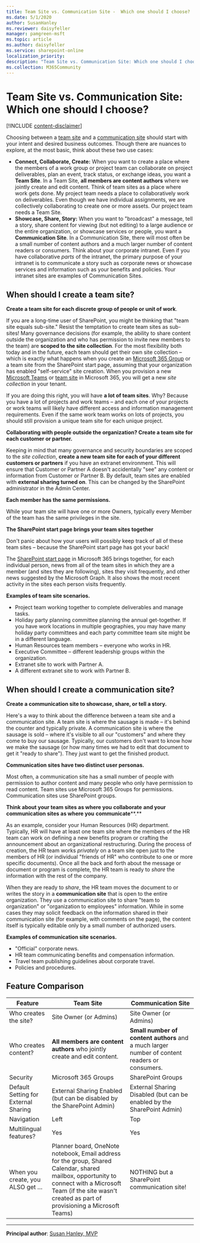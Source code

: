 ```yaml
---
title: Team Site vs. Communication Site -  Which one should I choose?
ms.date: 5/1/2020
author: SusanHanley
ms.reviewer: daisyfeller
manager: pamgreen-msft
ms.topic: article
ms.author: daisyfeller
ms.service: sharepoint-online
localization_priority: 
description: "Team Site vs. Communication Site: Which one should I choose?"
ms.collection: M365Community
---
```

# Team Site vs. Communication Site: Which one should I choose?

[!INCLUDE [content-disclaimer](includes/content-disclaimer.md)]

Choosing between a [team site](https://support.microsoft.com/office/what-is-a-sharepoint-team-site-75545757-36c3-46a7-beed-0aaa74f0401e) and a [communication site](https://support.microsoft.com/article/what-is-a-sharepoint-communication-site-94a33429-e580-45c3-a090-5512a8070732) should start with your intent and desired business outcomes. Though there are nuances to explore, at the most basic, think about these two use cases:

- **Connect, Collaborate, Create:** When you want to create a place where the members of a work group or project team can collaborate on project deliverables, plan an event, track status, or exchange ideas, you want a **Team Site**. In a Team Site, **all members are content authors** where we jointly create and edit content. Think of team sites as a place where work gets done. My project team needs a place to collaboratively work on deliverables. Even though we have individual assignments, we are collectively collaborating to create one or more assets. Our project team needs a Team Site.
- **Showcase, Share, Story:** When you want to &quot;broadcast&quot; a message, tell a story, share content for viewing (but not editing) to a large audience or the entire organization, or showcase services or people, you want a **Communication Site**. In a Communication Site, there will most often be a small number of content authors and a much larger number of content readers or consumers. Think about your corporate intranet. Even if you have collaborative _parts_ of the intranet, the primary purpose of your intranet is to communicate a story such as corporate news or showcase services and information such as your benefits and policies. Your intranet sites are examples of Communication Sites.

## When should I create a team site?

**Create a team site for each discrete group of people or unit of work**.

If you are a long-time user of SharePoint, you might be thinking that &quot;team site equals sub-site.&quot; Resist the temptation to create team sites as sub-sites! Many governance decisions (for example, the ability to share content outside the organization and who has permission to invite new members to the team) are **scoped to the site collection**. For the most flexibility both today and in the future, each team should get their own site collection – which is exactly what happens when you create an [Microsoft 365 Group](https://support.microsoft.com/office/learn-about-microsoft-365-groups-b565caa1-5c40-40ef-9915-60fdb2d97fa2) or a team site from the SharePoint start page, assuming that your organization has enabled &quot;self-service&quot; site creation. When you provision a new [Microsoft Teams](https://support.microsoft.com/article/video-what-is-microsoft-teams-422bf3aa-9ae8-46f1-83a2-e65720e1a34d) or [team site](https://support.microsoft.com/article/what-is-a-sharepoint-team-site-75545757-36c3-46a7-beed-0aaa74f0401e) in Microsoft 365, you will get a new _site collection_ in your tenant.

If you are doing this right, you will have **a lot of team sites**. Why? Because you have a lot of projects and work teams – and each one of your projects or work teams will likely have different access and information management requirements. Even if the same work team works on lots of projects, you should still provision a unique team site for each unique project.

**Collaborating with people outside the organization? Create a team site for each customer or partner.**

Keeping in mind that many governance and security boundaries are scoped to the _site collection_, **create a new team site for each of your different customers or partners** if you have an extranet environment. This will ensure that Customer or Partner A doesn&#39;t accidentally &quot;see&quot; any content or information from Customer or Partner B. By default, team sites are enabled with **external sharing turned on**. This can be changed by the SharePoint administrator in the Admin Center.

**Each member has the same permissions.**

While your team site will have one or more Owners, typically every Member of the team has the same privileges in the site.

**The SharePoint start page brings your team sites together**

Don&#39;t panic about how your users will possibly keep track of all of these team sites – because the SharePoint start page has got your back!

The [SharePoint start page](https://support.microsoft.com/office/discover-content-with-the-sharepoint-start-page-6b85097a-87e0-4611-a29a-dfd49b1a1220) in Microsoft 365 brings together, for each individual person, news from all of the team sites in which they are a member (and sites they are following), sites they visit frequently, and other news suggested by the Microsoft Graph. It also shows the most recent activity in the sites each person visits frequently.

**Examples of team site scenarios.**

- Project team working together to complete deliverables and manage tasks.
- Holiday party planning committee planning the annual get-together. If you have work locations in multiple geographies, you may have many holiday party committees and each party committee team site might be in a different language.
- Human Resources team members – everyone who works in HR.
- Executive Committee – different leadership groups within the organization.
- Extranet site to work with Partner A.
- A different extranet site to work with Partner B.

## When should I create a communication site?

**Create a communication site to showcase, share, or tell a story.**

Here&#39;s a way to think about the difference between a team site and a communication site. A team site is where the sausage is made – it&#39;s behind the counter and typically private. A communication site is where the sausage is sold – where it&#39;s visible to all our &quot;customers&quot; and where they come to buy our sausage. Typically, our customers don&#39;t want to know how we make the sausage (or how many times we had to edit that document to get it &quot;ready to share&quot;). They just want to get the finished product.

**Communication sites have two distinct user personas.**

Most often, a communication site has a small number of people with permission to author content and many people who only have permission to read content. Team sites use Microsoft 365 Groups for permissions. Communication sites use SharePoint groups.

**Think about your team sites as where you**  **collaborate**  **and your communication sites as where you**  **communicate****.**

As an example, consider your Human Resources (HR) department. Typically, HR will have at least one team site where the members of the HR team can work on defining a new benefits program or crafting the announcement about an organizational restructuring. During the process of creation, the HR team works _privately_ on a team site open just to the members of HR (or individual &quot;friends of HR&quot; who contribute to one or more specific documents). Once all the back and forth about the message or document or program is complete, the HR team is ready to _share_ the information with the rest of the company.

When they are ready to _share_, the HR team moves the document to or writes the story in a **communication site** that is open to the entire organization. They use a communication site to share &quot;team to organization&quot; or &quot;organization to employees&quot; information. While in some cases they may solicit feedback on the information shared in their communication site (for example, with comments on the page), the content itself is typically editable only by a small number of authorized users.

**Examples of communication site scenarios.**

- &quot;Official&quot; corporate news.
- HR team communicating benefits and compensation information.
- Travel team publishing guidelines about corporate travel.
- Policies and procedures.

## Feature Comparison

| **Feature**  | **Team Site** | **Communication Site** |
| --- | --- | --- |
| Who creates the site? | Site Owner (or Admins) | Site Owner (or Admins) |
| Who creates content? | **All members are content authors** who jointly create and edit content. | **Small number of content authors** and a much larger number of content readers or consumers. |
| Security | Microsoft 365 Groups | SharePoint Groups |
| Default Setting for External Sharing | External Sharing Enabled (but can be disabled by the SharePoint Admin) | External Sharing Disabled (but can be enabled by the SharePoint Admin) |
| Navigation | Left | Top |
|Multilingual features? | Yes | Yes |
| When you create, you ALSO get … | Planner board, OneNote notebook, Email address for the group, Shared Calendar, shared mailbox, opportunity to connect with a Microsoft Team  (if the site wasn&#39;t created as part of provisioning a Microsoft Teams) | NOTHING but a SharePoint communication site! |

---

**Principal author**: [Susan Hanley, MVP](https://www.linkedin.com/in/susanhanley)

